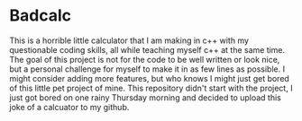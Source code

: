 # Badcalc
This is a horrible little calculator that I am making in c++ with my questionable coding skills, all while teaching myself c++ at the same time. The goal of this project is not for the code to be well written or look nice, but a personal challenge for myself to make it in as few lines as possible. I might consider adding more features, but who knows I might just get bored of this little pet project of mine. This repository didn't start with the project, I just got bored on one rainy Thursday morning and decided to upload this joke of a calcuator to my github.
